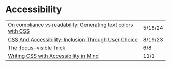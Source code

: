 # Accessibility

|                                                                                                                                                                                                              |         |
| ------------------------------------------------------------------------------------------------------------------------------------------------------------------------------------------------------------ | ------- |
| [On compliance vs readability: Generating text colors with CSS](https://lea.verou.me/blog/2024/contrast-color/)                                                                                              | 5/18/24 |
| [CSS And Accessibility: Inclusion Through User Choice](https://www.smashingmagazine.com/2023/08/css-accessibility-inclusion-user-choice/?utm\_source=CSS-Weekly\&utm\_campaign=Issue-557\&utm\_medium=email) | 8/19/23 |
| [The :focus-visible Trick](https://css-tricks.com/the-focus-visible-trick/)                                                                                                                                  | 6/8     |
| [Writing CSS with Accessibility in Mind](https://medium.com/@matuzo/writing-css-with-accessibility-in-mind-8514a0007939)                                                                                     | 11/1    |
